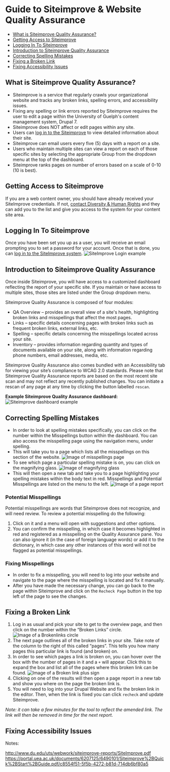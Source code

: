 # Guide to Siteimprove & Website Quality Assurance

* [What is Siteimprove Quality Assurance?](siteimprove.md#what-is-siteimprove-quality-assurance)
* [Getting Access to Siteimprove](siteimprove.md#getting-access-to-siteimprove)
* [Logging In To Siteimprove](siteimprove.md#logging-in-to-siteimprove)
* [Introduction to Siteimprove Quality Assurance](siteimprove.md#introduction-to-siteimprove-quality-assurance)
* [Correcting Spelling Mistakes](siteimprove.md#correcting-spelling-mistakes)
* [Fixing a Broken Link](siteimprove.md#fixing-a-broken-link)
* [Fixing Accessibility Issues](siteimprove.md#fixing-accessibility-issues)

## What is Siteimprove Quality Assurance?
* Siteimprove is a service that regularly crawls your organizational website and tracks any broken links, spelling errors, and accessibility issues.
* Fixing any spelling or link errors reported by Siteimprove requires the user to edit a page within the University of Guelph's content management system, Drupal 7.
* Siteimprove does NOT affect or edit pages within any site.
* Users can [log in to the Siteimprove](http://my.siteimprove.com/) to view detailed information about their site.
* Siteimprove can email users every five (5) days with a report on a site.
* Users who maintain multiple sites can view a report on each of those specific sites by selecting the appropriate Group from the dropdown menu at the top of the dashboard.
* Siteimprove ranks pages on number of errors based on a scale of 0-10 (10 is best).

## Getting Access to Siteimprove
If you are a web content owner, you should have already received your SiteImprove credentials. If not, [contact Diversity & Human Rights](http://www.uoguelph.ca/diversity-human-rights/) and they can add you to the list and give you access to the system for your content site area.

## Logging In To Siteimprove
Once you have been set you up as a user, you will receive an email prompting you to set a password for your account. Once that is done, you can [log in to the SiteImprove system](http://my.siteimprove.com).
![SiteImprove Login example](images/SIlog.png)
## Introduction to Siteimprove Quality Assurance
Once inside Siteimprove, you will have access to a customized dashboard reflecting the report of your specific site. If you maintain or have access to multiple sites, those sites are listed under the Group dropdown menu.

Siteimprove Quality Assurance is composed of four modules:
* QA Overview – provides an overall view of a site's health, highlighting broken links and misspellings that affect the most pages.
* Links – specific details concerning pages with broken links such as frequent broken links, external links, etc.
* Spelling – specific details concerning the misspellings located across your site.
* Inventory – provides information regarding quantity and types of documents available on your site, along with information regarding phone numbers, email addresses, media, etc.

Siteimprove Quality Assurance also comes bundled with an Accessibility tab for viewing your site’s compliance to WCAG 2.0 standards.
Please note that Siteimprove Quality Assurance reports are based on the most recent site scan and may not reflect any recently published changes. You can initiate a rescan of any page at any time by clicking the button labelled `rescan`.

**Example Siteimprove Quality Assurance dashboard:**
![Siteimprove dashboard example](images/SIdash.png)

## Correcting Spelling Mistakes
* In order to look at spelling mistakes specifically, you can click on the number within the Misspellings button within the dashboard. You can also access the misspelling page using the navigation menu, under spelling.
* This will take you to a page which lists all the misspellings on this section of the website.
![Image of misspellings page](images/SImiss.png)
* To see which page a particular spelling mistake is on, you can click on the magnifying glass.
![Image of magnifying glass](images/SIglass.png)
* This will then open a new tab and take you to a page highlighting your spelling mistakes within the body text in red. Misspellings and Potential Misspellings are listed on the menu to the left.
![Image of a page report](images/SImissreport.png)

### Potential Misspellings
Potential misspellings are words that Siteimprove does not recognize, and will need review. To review a potential misspelling do the following:
1. Click on it and a menu will open with suggestions and other options.
2. You can confirm the misspelling, in which case it becomes highlighted in red and registered as a misspelling on the Quality Assurance pane. You can also ignore it (in the case of foreign language words) or add it to the dictionary, in which case any other instances of this word will not be flagged as potential misspellings.

### Fixing Misspellings
* In order to fix a misspelling, you will need to log into your website and navigate to the page where the misspelling is located and fix it manually.
* After you have made the necessary change, you can go back to the page within Siteimprove and click on the `Recheck Page` button in the top left of the page to see the changes.

## Fixing a Broken Link
1. Log in as usual and pick your site to get to the overview page, and then click on the number within the “Broken Links” circle.
![Image of a Brokenlinks circle](images/SIbrokenselect.png)
2. The next page outlines all of the broken links in your site. Take note of the column to the right of this called “pages”. This tells you how many pages this particular link is found (and broken) on.
3. In order to see which pages a link is broken on, you can hover over the box with the number of pages in it and a `+` will appear. Click this to expand the box and list all of the pages where this broken link can be found.
![Image of a Broken link plus sign](images/SIbrokenplus.png)
4. Clicking on one of the results will then open a page report in a new tab and show you where on the page the broken link is.
5. You will need to log into your Drupal Website and fix the broken link in the editor. Then, when the link is fixed you can click `recheck` and update Siteimprove.

*Note: it can take a few minutes for the tool to reflect the amended link. The link will then be removed in time for the next report.*

## Fixing Accessibility Issues



Notes:

http://www.du.edu/uts/webwork/siteimprove-reports/SiteImprove.pdf
https://portal.uea.ac.uk/documents/6207125/6490101/Siteimprove%2BQuick%2BStart%2BGuide.pdf/c8554f51-5f5b-4272-b81d-714db6bf80a5

